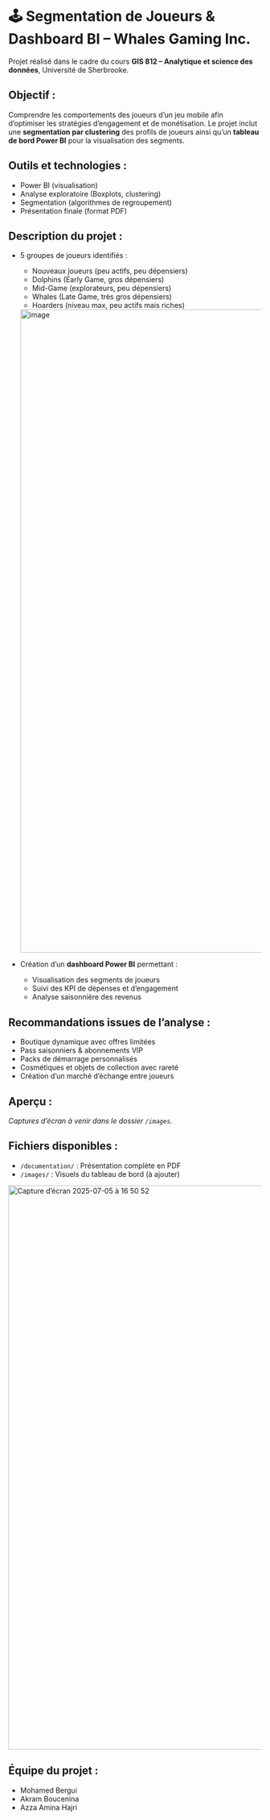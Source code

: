 # 🕹️ Segmentation de Joueurs & Dashboard BI – Whales Gaming Inc.

Projet réalisé dans le cadre du cours **GIS 812 – Analytique et science des données**, Université de Sherbrooke.

## Objectif : 

Comprendre les comportements des joueurs d’un jeu mobile afin d’optimiser les stratégies d’engagement et de monétisation. Le projet inclut une **segmentation par clustering** des profils de joueurs ainsi qu’un **tableau de bord Power BI** pour la visualisation des segments.

## Outils et technologies : 

- Power BI (visualisation)
- Analyse exploratoire (Boxplots, clustering)
- Segmentation (algorithmes de regroupement)
- Présentation finale (format PDF)

## Description du projet : 

- 5 groupes de joueurs identifiés :
  - Nouveaux joueurs (peu actifs, peu dépensiers)
  - Dolphins (Early Game, gros dépensiers)
  - Mid-Game (explorateurs, peu dépensiers)
  - Whales (Late Game, très gros dépensiers)
  - Hoarders (niveau max, peu actifs mais riches)
 
  <img width="1277" alt="image" src="https://github.com/user-attachments/assets/d68aa26f-3a28-4712-b9f0-74fc33e55559" />


- Création d’un **dashboard Power BI** permettant :
  - Visualisation des segments de joueurs
  - Suivi des KPI de dépenses et d’engagement
  - Analyse saisonnière des revenus

## Recommandations issues de l’analyse : 

- Boutique dynamique avec offres limitées
- Pass saisonniers & abonnements VIP
- Packs de démarrage personnalisés
- Cosmétiques et objets de collection avec rareté
- Création d’un marché d’échange entre joueurs

## Aperçu :

_Captures d’écran à venir dans le dossier `/images`._

## Fichiers disponibles :

- `/documentation/` : Présentation complète en PDF
- `/images/` : Visuels du tableau de bord (à ajouter)

<img width="1120" alt="Capture d’écran 2025-07-05 à 16 50 52" src="https://github.com/user-attachments/assets/2ed278ea-bb5b-4798-b97e-d82e036b0b7f" />

## Équipe du projet : 

- Mohamed Bergui
- Akram Boucenina
- Azza Amina Hajri
